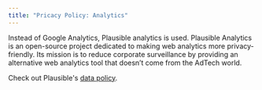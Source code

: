```yaml
---
title: "Pricacy Policy: Analytics"
---
```

<le-title lines="Analytics" as="h2"></le-title>

<section class="max-w-3xl text-xl">
<p>Instead of Google Analytics, Plausible analytics is used. Plausible Analytics is an open-source project dedicated to making web analytics more privacy-friendly. Its mission is to reduce corporate surveillance by providing an alternative web analytics tool that doesn’t come from the AdTech world.</p>
<p>Check out Plausible's <a href="https://plausible.io/data-policy" rel="noopener" target="_blank">data policy</a>.</p>
</section>
